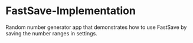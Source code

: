 # FastSave-Implementation
Random number generator app that demonstrates how to use FastSave by saving the number ranges in settings.
